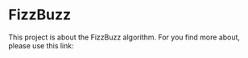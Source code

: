 # FizzBuzz

This project is about the FizzBuzz algorithm.
For you find more about, please use this link:
